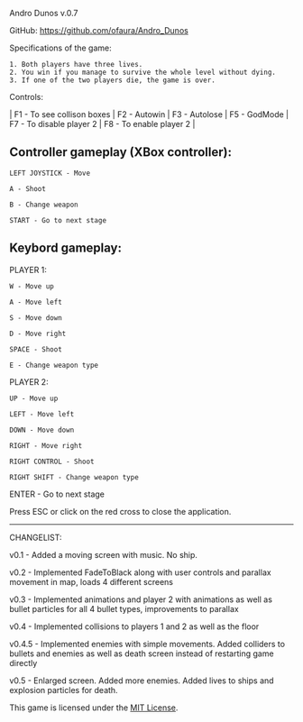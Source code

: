 Andro Dunos v.0.7

GitHub: https://github.com/ofaura/Andro_Dunos

Specifications of the game:

	1. Both players have three lives.
	2. You win if you manage to survive the whole level without dying.
	3. If one of the two players die, the game is over.

Controls:

| F1 - To see collison boxes |
F2 - Autowin |
F3 - Autolose |
F5 - GodMode |
F7 - To disable player 2 |
F8 - To enable player 2 |

Controller gameplay (XBox controller):
---------------------------------------------

	LEFT JOYSTICK - Move

	A - Shoot

	B - Change weapon
	
	START - Go to next stage

Keybord gameplay:
---------------------------------------------
PLAYER 1:

	W - Move up

	A - Move left

	S - Move down

	D - Move right

	SPACE - Shoot

	E - Change weapon type

PLAYER 2:

	UP - Move up

	LEFT - Move left

	DOWN - Move down

	RIGHT - Move right

	RIGHT CONTROL - Shoot

	RIGHT SHIFT - Change weapon type


ENTER - Go to next stage

Press ESC or click on the red cross to close the application.

---------------------------------------------
CHANGELIST:

v0.1 - Added a moving screen with music. No ship.

v0.2 - Implemented FadeToBlack along with user controls and parallax movement in map, loads 4 different screens

v0.3 - Implemented animations and player 2 with animations as well as bullet particles for all 4 bullet types, improvements to parallax

v0.4 - Implemented collisions to players 1 and 2 as well as the floor

v0.4.5 - Implemented enemies with simple movements. Added colliders to bullets and enemies as well as death screen instead of restarting game directly

v0.5 - Enlarged screen. Added more enemies. Added lives to ships and explosion particles for death.


This game is licensed under the [MIT License](LICENSE).
